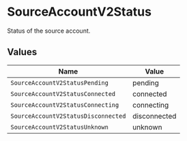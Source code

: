 # SourceAccountV2Status

Status of the source account.


## Values

| Name                                | Value                               |
| ----------------------------------- | ----------------------------------- |
| `SourceAccountV2StatusPending`      | pending                             |
| `SourceAccountV2StatusConnected`    | connected                           |
| `SourceAccountV2StatusConnecting`   | connecting                          |
| `SourceAccountV2StatusDisconnected` | disconnected                        |
| `SourceAccountV2StatusUnknown`      | unknown                             |